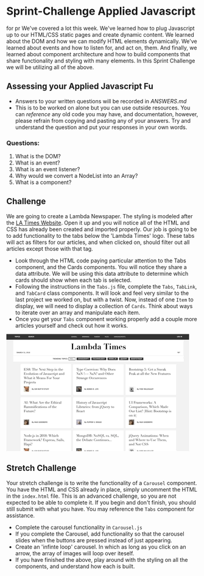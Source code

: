 # Sprint-Challenge Applied Javascript
for pr
We've covered a lot this week. We've learned how to plug Javascript up to our HTML/CSS static pages and create dynamic content.  We learned about the DOM and how we can modify HTML elements dynamically. We've learned about events and how to listen for, and act on, them. And finally, we learned about component architecture and how to build components that share functionality and styling with many elements. In this Sprint Challenge we will be utilizing all of the above. 

## Assessing your Applied Javascript Fu
* Answers to your written questions will be recorded in *ANSWERS.md* 
* This is to be worked on alone but you can use outside resources. You can *reference* any old code you may have, and documentation, however, please refrain from copying and pasting any of your answers. Try and understand the question and put your responses in your own words.

### Questions:
1. What is the DOM?
2. What is an event?
3. What is an event listener?
4. Why would we convert a NodeList into an Array?
5. What is a component? 

## Challenge
We are going to create a Lambda Newspaper. The styling is modeled after the [LA Times Website](http://www.latimes.com). Open it up and you will notice all of the HTML and CSS has already been created and imported properly. Our job is going to be to add functionality to the tabs below the 'Lambda Times' logo. These tabs will act as filters for our articles, and when clicked on, should filter out all articles except those with that tag. 

* Look through the HTML code paying particular attention to the Tabs component, and the Cards components. You will notice they share a data attribute. We will be using this data attribute to determine which cards should show when each tab is selected. 
* Following the instructions in the `Tabs.js` file, complete the `Tabs`, `TabLink`, and `TabCard` class components. It will look and feel very similar to the last project we worked on, but with a twist. Now, instead of one `Item` to display, we will need to display a collection of `Cards`. Think about ways to iterate over an array and manipulate each item.
* Once you get your `Tabs` component working properly add a couple more articles yourself and check out how it works.

![Working Sprint Challenge Gif](./Sprint-Challenge.gif "Example of working project")


## Stretch Challenge
Your stretch challenge is to write the functionality of a `Carousel` component. You have the HTML and CSS already in place, simply uncomment the HTML in the `index.html` file. This is an advanced challenge, so you are not expected to be able to complete it. If you begin and don't finish, you should still submit with what you have. You may reference the `Tabs` component for assistance.
* Complete the carousel functionality in `Carousel.js`
* If you complete the Carousel, add functionality so that the carousel slides when the buttons are pressed instead of just appearing.
* Create an 'infinte loop' carousel. In which as long as you click on an arrow, the array of images will loop over iteself.
* If you have finished the above, play around with the styling on all the components, and understand how each is built.
